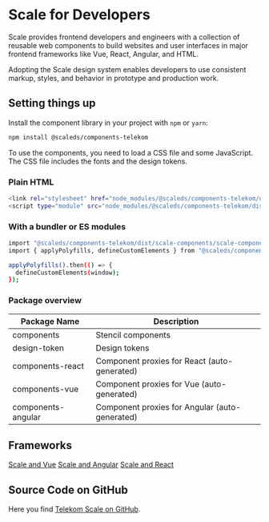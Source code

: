 # Scale for Developers

Scale provides frontend developers and engineers with a collection of reusable web components to build websites and user interfaces in major frontend frameworks like Vue, React, Angular, and HTML.

Adopting the Scale design system enables developers to use consistent markup, styles, and behavior in prototype and production work.

## Setting things up

Install the component library in your project with `npm` or `yarn`:

```bash
npm install @scaleds/components-telekom
```
To use the components, you need to load a CSS file and some JavaScript. The CSS file includes the fonts and the design tokens.

### Plain HTML

```bash
<link rel="stylesheet" href="node_modules/@scaleds/components-telekom/dist/scale-components/scale-components.css">
<script type="module" src="node_modules/@scaleds/components-telekom/dist/scale-components/scale-components.js"></script>
```

### With a bundler or ES modules

```bash
import "@scaleds/components-telekom/dist/scale-components/scale-components.css";
import { applyPolyfills, defineCustomElements } from "@scaleds/components-telekom/loader";

applyPolyfills().then(() => {
  defineCustomElements(window);
});
```

### Package overview

| Package Name       | Description                                    |
| ------------------ | ---------------------------------------------- |
| components         | Stencil components                             |
| design-token       | Design tokens                                  |
| components-react   | Component proxies for React (auto-generated)   |
| components-vue     | Component proxies for Vue (auto-generated)     |
| components-angular | Component proxies for Angular (auto-generated) |


## Frameworks

[Scale and Vue](/story/scale-for-developers-scale-and-vue--page)
[Scale and Angular](/story/scale-for-developers-scale-and-angular--page)
[Scale and React](/story/scale-for-developers-scale-and-react--page)

## Source Code on GitHub

Here you find [Telekom Scale on GitHub](https://github.com/telekom/scale/).

